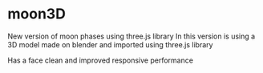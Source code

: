 # moon3D
New version of moon phases using three.js library
In this version is using a 3D model made on blender and imported using three.js library

Has a face clean and improved responsive performance
